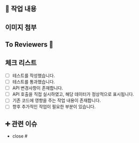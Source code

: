 ## 🔎 작업 내용

<!---작업 내용을 작성해주세요.--->

## 이미지 첨부

<!--- 
관련 이미지가 있다면 첨부해주세요.
복잡한 도메인로직이 있다면 플로우차트로 표현해주세요.
--->

## To Reviewers 📢
<!-- 리뷰어에게 질문할 사항이나 추가 설명, 요청이 필요한 부분을 여기에 적어주세요. -->

## 체크 리스트
- [ ] 테스트를 작성했습니다.
- [ ] 테스트를 통과했습니다.
- [ ] API 변경사항이 존재합니다.
- [ ] API 호출을 직접 실시하였고, 해당 데이터가 정상적으로 표시됩니다.
- [ ] 기존 코드에 영향을 주는 작업 내용이 존재합니다.
- [ ] 향후 추가적인 작업이 필요한 부분이 있습니다.

## ➕ 관련 이슈
- close #<issue>
